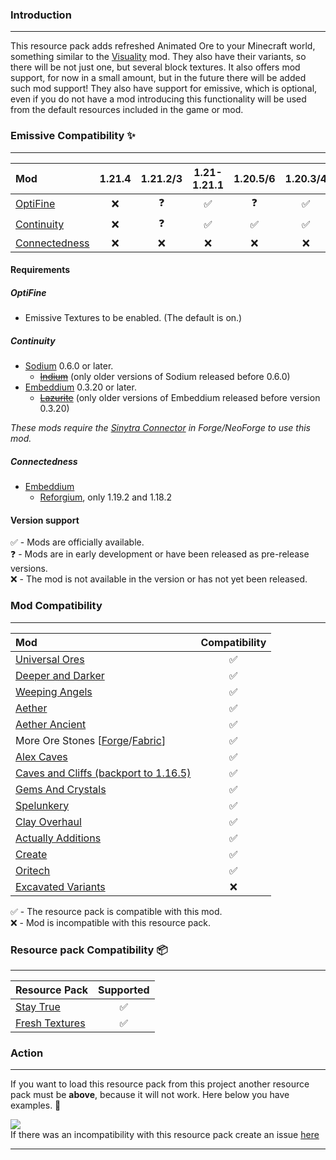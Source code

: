 ### Introduction
<hr>

This resource pack adds refreshed Animated Ore to your Minecraft world, something similar to the [Visuality](https://modrinth.com/mod/visuality) mod. They also have their variants, so there will be not just one, but several block textures. It also offers mod support, for now in a small amount, but in the future there will be added such mod support! They also have support for emissive, which is optional, even if you do not have a mod introducing this functionality will be used from the default resources included in the game or mod.

### Emissive Compatibility ✨
<hr>

| Mod                                                    | 1.21.4 | 1.21.2/3 | 1.21-1.21.1 | 1.20.5/6 | 1.20.3/4 | 1.20.2 | 1.20-1.20.1 | 1.19.4 | 1.19.3 | 1.19-1.19.2 | 1.18-1.18.2 | 1.17-1.17.1 | 1.16.5 |
| :----------------------------------------------------- | :----: | :----: | :----: | :----: | :----: | :----: | :----: | :----: | :----: | :----: | :----: | :----: | :----:
| [OptiFine](https://optifine.net/downloads)             |  ❌  |  ❓  |  ✅  |  ❓  |  ✅  |  ❓  |  ✅  |  ✅  |  ✅  |  ✅  |  ✅  |  ✅  |  ✅  |
| [Continuity](https://modrinth.com/mod/continuity)      |  ❌  |  ❓  |  ✅  |  ✅  |  ✅  |  ✅  |  ✅  |  ✅  |  ✅  |  ✅  |  ✅  |  ✅  |  ❌  |
| [Connectedness](https://modrinth.com/mod/connectedness)|  ❌  |  ❌  |  ❌  |  ❌  |  ❌  |  ❌  |  ❌  |  ❌  |  ❌  |  ✅  |  ✅  |  ❌  |  ❌  |

<h4>Requirements</h4>
<h5>OptiFine</h5>

- Emissive Textures to be enabled. (The default is on.)
<h5>Continuity</h5>

- [Sodium](https://modrinth.com/mod/sodium) 0.6.0 or later.
    - ~~[Indium](https://modrinth.com/mod/indium)~~ (only older versions of Sodium released before 0.6.0)
- [Embeddium](https://modrinth.com/mod/embeddium) 0.3.20 or later.
    - ~~[Lazurite](https://www.curseforge.com/minecraft/mc-mods/lazurite)~~ (only older versions of Embeddium released before version 0.3.20)

*These mods require the [Sinytra Connector](https://modrinth.com/mod/connector) in Forge/NeoForge to use this mod.*

<h5>Connectedness</h5>

- [Embeddium](https://modrinth.com/mod/embeddium)
    - [Reforgium](https://modrinth.com/mod/reforgium), only 1.19.2 and 1.18.2
<h4>Version support</h4>
✅ - Mods are officially available. <br>
❓ - Mods are in early development or have been released as pre-release versions. <br>
❌ - The mod is not available in the version or has not yet been released.

### Mod Compatibility
<hr>

| Mod                                                                                                                         | Compatibility | 
| :-------------------------------------------------------------------------------------------------------------------------- | :-----------: | 
| [Universal Ores](https://modrinth.com/mod/universal_ores)                                                                   |  ✅  |  
| [Deeper and Darker](https://modrinth.com/mod/deeperdarker)                                                                  |  ✅  |
| [Weeping Angels](https://www.curseforge.com/minecraft/mc-mods/weeping-angels-mod)                                           |  ✅  | 
| [Aether](https://modrinth.com/mod/aether)                                                                                   |  ✅  | 
| [Aether Ancient](https://modrinth.com/mod/ancient-aether)                                                                   |  ✅  |
| More Ore Stones [[Forge](https://www.curseforge.com/minecraft/mc-mods/mores-forge)/[Fabric](https://modrinth.com/mod/mores)]|  ✅  |
| [Alex Caves](https://modrinth.com/mod/alexs-caves)                                                                          |  ✅  |
| [Caves and Cliffs (backport to 1.16.5)](https://www.curseforge.com/minecraft/mc-mods/caves-and-cliffs-backport)             |  ✅  |
| [Gems And Crystals](https://www.curseforge.com/minecraft/mc-mods/gems-and-crystals)                                         |  ✅  |
| [Spelunkery](https://modrinth.com/mod/spelunkery)                                                                           |  ✅  |
| [Clay Overhaul](https://www.curseforge.com/minecraft/mc-mods/clay-overhaul)                                                 |  ✅  |
| [Actually Additions](https://www.curseforge.com/minecraft/mc-mods/actually-additions)                                       |  ✅  |
| [Create](https://www.curseforge.com/minecraft/mc-mods/create)                                                               |  ✅  |
| [Oritech](https://www.curseforge.com/minecraft/mc-mods/oritech)                                                             |  ✅  |
| [Excavated Variants](https://modrinth.com/mod/excavated_variants)                                                           |  ❌  |

✅️ - The resource pack is compatible with this mod. <br>
❌ - Mod is incompatible with this resource pack.
### Resource pack Compatibility 📦
<hr>

| Resource Pack                                                            | Supported |
| :----------------------------------------------------------------------- | :-------: |            
| [Stay True](https://www.curseforge.com/minecraft/texture-packs/stay-true)|    ✅    |  
| [Fresh Textures](https://modrinth.com/resourcepack/fresh-textures)       |    ✅    |

### Action
<hr>

If you want to load this resource pack from this project another resource pack must be **above**, because it will not work. Here below you have examples. 🔽

![](https://i.imgur.com/kQmjf5U.png)
<br>
If there was an incompatibility with this resource pack create an issue [here](https://github.com/raspberrygitq/Animated-Ore/issues)
<hr>
